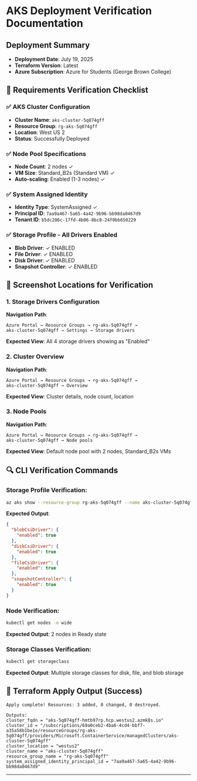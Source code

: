 # AKS Deployment Verification Documentation

## Deployment Summary
- **Deployment Date**: July 19, 2025
- **Terraform Version**: Latest
- **Azure Subscription**: Azure for Students (George Brown College)

## 🎯 Requirements Verification Checklist

### ✅ AKS Cluster Configuration
- **Cluster Name**: `aks-cluster-5q074gff`
- **Resource Group**: `rg-aks-5q074gff`
- **Location**: West US 2
- **Status**: Successfully Deployed

### ✅ Node Pool Specifications
- **Node Count**: 2 nodes ✓
- **VM Size**: Standard_B2s (Standard VM) ✓
- **Auto-scaling**: Enabled (1-3 nodes) ✓

### ✅ System Assigned Identity
- **Identity Type**: SystemAssigned ✓
- **Principal ID**: `7aa9a467-5a65-4a42-9b96-bb98da0467d9`
- **Tenant ID**: `b5dc206c-17fd-4b06-8bc8-24f0bb650229`

### ✅ Storage Profile - All Drivers Enabled
- **Blob Driver**: ✓ ENABLED
- **File Driver**: ✓ ENABLED  
- **Disk Driver**: ✓ ENABLED
- **Snapshot Controller**: ✓ ENABLED

## 📸 Screenshot Locations for Verification

### 1. Storage Drivers Configuration
**Navigation Path**: 
```
Azure Portal → Resource Groups → rg-aks-5q074gff → 
aks-cluster-5q074gff → Settings → Storage drivers
```
**Expected View**: All 4 storage drivers showing as "Enabled"

### 2. Cluster Overview
**Navigation Path**: 
```
Azure Portal → Resource Groups → rg-aks-5q074gff → 
aks-cluster-5q074gff → Overview
```
**Expected View**: Cluster details, node count, location

### 3. Node Pools
**Navigation Path**: 
```
Azure Portal → Resource Groups → rg-aks-5q074gff → 
aks-cluster-5q074gff → Node pools
```
**Expected View**: Default node pool with 2 nodes, Standard_B2s VMs

## 🔍 CLI Verification Commands

### Storage Profile Verification:
```bash
az aks show --resource-group rg-aks-5q074gff --name aks-cluster-5q074gff --query "storageProfile" --output json
```

**Expected Output**:
```json
{
  "blobCsiDriver": {
    "enabled": true
  },
  "diskCsiDriver": {
    "enabled": true
  },
  "fileCsiDriver": {
    "enabled": true
  },
  "snapshotController": {
    "enabled": true
  }
}
```

### Node Verification:
```bash
kubectl get nodes -o wide
```

**Expected Output**: 2 nodes in Ready state

### Storage Classes Verification:
```bash
kubectl get storageclass
```

**Expected Output**: Multiple storage classes for disk, file, and blob storage

## 💾 Terraform Apply Output (Success)

```
Apply complete! Resources: 3 added, 0 changed, 0 destroyed.

Outputs:
cluster_fqdn = "aks-5q074gff-hmtb97rp.hcp.westus2.azmk8s.io"
cluster_id = "/subscriptions/69a0ceb2-4ba6-4cd4-bbf7-a35a58b1be1e/resourceGroups/rg-aks-5q074gff/providers/Microsoft.ContainerService/managedClusters/aks-cluster-5q074gff"
cluster_location = "westus2"
cluster_name = "aks-cluster-5q074gff"
resource_group_name = "rg-aks-5q074gff"
system_assigned_identity_principal_id = "7aa9a467-5a65-4a42-9b96-bb98da0467d9"
```

---